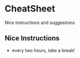 # CheatSheet
Nice instructions and suggestions

## Nice Instructions

 * every two hours, take a break!  


